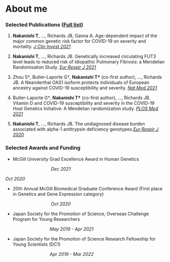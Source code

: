 # About me

### Selected Publications ([Full list](https://scholar.google.com/citations?hl=ja&user=rWjHHf4AAAAJ))
  
1. **Nakanishi T**, ..., Richards JB, Ganna A. Age-dependent impact of the major common genetic risk factor for COVID-19 on severity and mortality. [_J Clin Invest 2021_](https://www.jci.org/articles/view/152386)

2. **Nakanishi T**, ..., Richards JB. Genetically increased circulating FUT3 level leads to reduced risk of Idiopathic Pulmonary Fibrosis: a Mendelian Randomisation Study. [_Eur Respir J 2021_](https://pubmed.ncbi.nlm.nih.gov/34172473/)

3. Zhou S†, Butler-Laporte G†, **Nakanishi T†** (co-first author), ..., Richards JB. A Neanderthal OAS1 isoform protects individuals of European ancestry against COVID-19 susceptibility and severity. [_Nat Med 2021_](https://www.nature.com/articles/s41591-021-01281-1)

4.	Butler-Laporte G†, **Nakanishi T†** (co-first author), ..., Richards JB. Vitamin D and COVID-19 susceptibility and severity in the COVID-19 Host Genetics Initiative: A Mendelian randomization study. [_PLOS Med 2021_](https://journals.plos.org/plosmedicine/article?id=10.1371/journal.pmed.1003605)

5. **Nakanishi T**, ..., Richards JB. The undiagnosed disease burden associated with alpha-1 antitrypsin deficiency genotypes.[_Eur Respir J 2020_](https://erj.ersjournals.com/content/56/6/2001441)

### Selected Awards and Funding

* McGill University Grad Excellence Award in Human Genetics 

&emsp;&emsp;&emsp;&emsp;&emsp;&emsp;&emsp;&emsp;&emsp;&emsp; _Dec 2021_ 

_Oct 2020_ 

* 20th Annual McGill Biomedical Graduate Conference Award (First place in Genetics and Gene Expression category)

&emsp;&emsp;&emsp;&emsp;&emsp;&emsp;&emsp;&emsp;&emsp;&emsp; _Oct 2020_

* Japan Society for the Promotion of Science, Overseas Challenge Program for Young Researchers

&emsp;&emsp;&emsp;&emsp;&emsp;&emsp;&emsp;&emsp;&emsp;&emsp;_May 2019 - Apr 2021_ 

* Japan Society for the Promotion of Science Research Fellowship for Young Scientists (DC1)

&emsp;&emsp;&emsp;&emsp;&emsp;&emsp;&emsp;&emsp;&emsp;&emsp;_Apr 2019 - Mar 2022_ 
